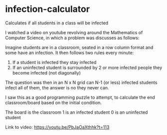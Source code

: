 # infection-calculator
Calculates if all students in a class will be infected

I watched a video on youtube revolving around the Mathematics of Computer Science, in which a problem was discusses as follows:

Imagine students are in a classroom, seated in a row column format and some have an infection. It then follows two rules every minute: 
1. If a student is infected they stay infected
2. If an uninfected student is surrounded by 2 or more infected people they become infected (not diagonally) 

The question was then in an N x N grid can N-1 (or less) infected students infect all of them, the answer is no they never can.

I saw this as a good programming puzzle to attempt, to calculate the end classroom/board based on the initial condition.

The board is the classroom
1 is an infected student 
0 is an uninfected student

Link to video: https://youtu.be/PbJaOaXthhk?t=113
